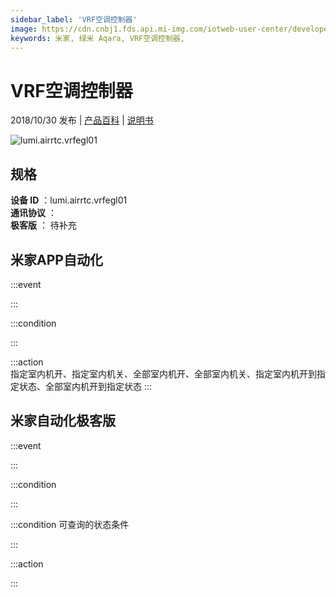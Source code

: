 ```yaml
---
sidebar_label: 'VRF空调控制器'
image: https://cdn.cnbj1.fds.api.mi-img.com/iotweb-user-center/developer_1679073307486aIiNv5mg.png?GalaxyAccessKeyId=AKVGLQWBOVIRQ3XLEW&Expires=9223372036854775807&Signature=/C+R8nRxvcusB10Wr1B7g/kKkyc=
keywords: 米家, 绿米 Aqara, VRF空调控制器, 
---
```

# VRF空调控制器

2018/10/30 发布 | [产品百科](https://home.mi.com/webapp/content/baike/product/index.html?model=lumi.airrtc.vrfegl01/) | [说明书](https://home.mi.com/views/introduction.html?model=lumi.airrtc.vrfegl01&region=cn)

![lumi.airrtc.vrfegl01](https://cdn.cnbj1.fds.api.mi-img.com/iotweb-user-center/developer_1679073307486aIiNv5mg.png?GalaxyAccessKeyId=AKVGLQWBOVIRQ3XLEW&Expires=9223372036854775807&Signature=/C+R8nRxvcusB10Wr1B7g/kKkyc=)

## 规格  
> 
**设备 ID** ：lumi.airrtc.vrfegl01  
**通讯协议** ：  
**极客版**  ： 待补充 


## 米家APP自动化  

:::event  

:::

:::condition  

:::

:::action   
指定室内机开、指定室内机关、全部室内机开、全部室内机关、指定室内机开到指定状态、全部室内机开到指定状态
:::

## 米家自动化极客版  

:::event  

:::

:::condition  

:::

:::condition 可查询的状态条件  

:::

:::action  

:::

        
